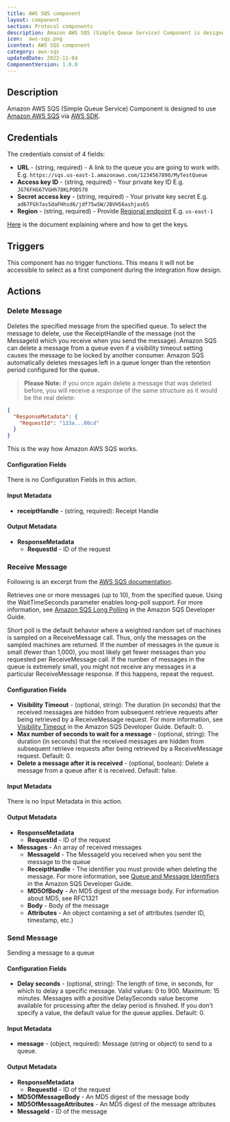 ```yaml
---
title: AWS SQS component
layout: component
section: Protocol components
description: Amazon AWS SQS (Simple Queue Service) Component is designed to use Amazon AWS SQS via AWS SDK.
icon:  aws-sqs.png
icontext: AWS SQS component
category: aws-sqs
updatedDate: 2022-11-04
ComponentVersion: 1.0.0
---
```


## Description

Amazon AWS SQS (Simple Queue Service) Component is designed to use [Amazon AWS SQS](https://docs.aws.amazon.com/sqs/?icmpid=docs_homepage_serverless) via [AWS SDK](https://www.npmjs.com/package/aws-sdk).

## Credentials

The credentials consist of 4 fields:

* **URL** - (string, required) - A link to the queue you are going to work with. E.g. `https://sqs.us-east-1.amazonaws.com/1234567890/MyTestQueue`
* **Access key ID** - (string, required) - Your private key ID E.g. `JG76FHG67VGHh78KLPOD578`
* **Secret access key** - (string, required) - Your private key secret E.g. `ad67FGh7as5daFHhsd6/jdf75wSW/JBVH56ashjas6S`
* **Region** - (string, required) - Provide [Regional endpoint](https://docs.aws.amazon.com/general/latest/gr/rande.html) E.g. `us-east-1`

[Here](https://docs.aws.amazon.com/sdk-for-javascript/v2/developer-guide/getting-your-credentials.html) is the document explaining where and how to get the keys.

## Triggers

This component has no trigger functions. This means it will not be accessible to
select as a first component during the integration flow design.

## Actions

### Delete Message

Deletes the specified message from the specified queue.
To select the message to delete, use the ReceiptHandle of the message (not the MessageId which you receive when you send the message).
Amazon SQS can delete a message from a queue even if a visibility timeout setting causes the message to be locked by another consumer.
Amazon SQS automatically deletes messages left in a queue longer than the retention period configured for the queue.

>**Please Note:** if you once again delete a message that was deleted before, you will receive a response of the same structure as it would be the real delete:

```json
{
  "ResponseMetadata": {
    "RequestId": "133a...00cd"
  }
}
```

This is the way how Amazon AWS SQS works.

#### Configuration Fields

There is no Configuration Fields in this action.

#### Input Metadata

* **receiptHandle** - (string, required): Receipt Handle

#### Output Metadata

* **ResponseMetadata**
  * **RequestId** - ID of the request

### Receive Message

Following is an excerpt from the [AWS SQS documentation](https://docs.aws.amazon.com/AWSSimpleQueueService/latest/APIReference/API_ReceiveMessage.html).

Retrieves one or more messages (up to 10), from the specified queue. Using the WaitTimeSeconds parameter enables long-poll support. For more information, see [Amazon SQS Long Polling](https://docs.aws.amazon.com/AWSSimpleQueueService/latest/SQSDeveloperGuide/sqs-long-polling.html) in the Amazon SQS Developer Guide.

Short poll is the default behavior where a weighted random set of machines is sampled on a ReceiveMessage call. Thus, only the messages on the sampled machines are returned. If the number of messages in the queue is small (fewer than 1,000), you most likely get fewer messages than you requested per ReceiveMessage call. If the number of messages in the queue is extremely small, you might not receive any messages in a particular ReceiveMessage response. If this happens, repeat the request.

#### Configuration Fields

* **Visibility Timeout** - (optional, string): The duration (in seconds) that the received messages are hidden from subsequent retrieve requests after being retrieved by a ReceiveMessage request. For more information, see [Visibility Timeout](https://docs.aws.amazon.com/AWSSimpleQueueService/latest/SQSDeveloperGuide/sqs-visibility-timeout.html) in the Amazon SQS Developer Guide. Default: 0.
* **Max number of seconds to wait for a message** - (optional, string): The duration (in seconds) that the received messages are hidden from subsequent retrieve requests after being retrieved by a ReceiveMessage request. Default: 0.
* **Delete a message after it is received** - (optional, boolean): Delete a message from a queue after it is received. Default: false.

#### Input Metadata

There is no Input Metadata in this action.

#### Output Metadata

* **ResponseMetadata**
  * **RequestId** - ID of the request
* **Messages** - An array of received messages
  * **MessageId** - The MessageId you received when you sent the message to the queue
  * **ReceiptHandle** - The identifier you must provide when deleting the message. For more information, see [Queue and Message Identifiers](https://docs.aws.amazon.com/AWSSimpleQueueService/latest/SQSDeveloperGuide/sqs-queue-message-identifiers.html) in the Amazon SQS Developer Guide.
  * **MD5OfBody** - An MD5 digest of the message body. For information about MD5, see RFC1321
  * **Body** - Body of the message
  * **Attributes** - An object containing a set of attributes (sender ID, timestamp, etc.)

### Send Message

Sending a message to a queue

#### Configuration Fields

* **Delay seconds** - (optional, string): The length of time, in seconds, for which to delay a specific message. Valid values: 0 to 900. Maximum: 15 minutes. Messages with a positive DelaySeconds value become available for processing after the delay period is finished. If you don't specify a value, the default value for the queue applies. Default: 0.

#### Input Metadata

* **message** - (object, required): Message (string or object) to send to a queue.

#### Output Metadata

* **ResponseMetadata**
  * **RequestId** - ID of the request
* **MD5OfMessageBody** - An MD5 digest of the message body
* **MD5OfMessageAttributes** - An MD5 digest of the message attributes
* **MessageId** - ID of the message
